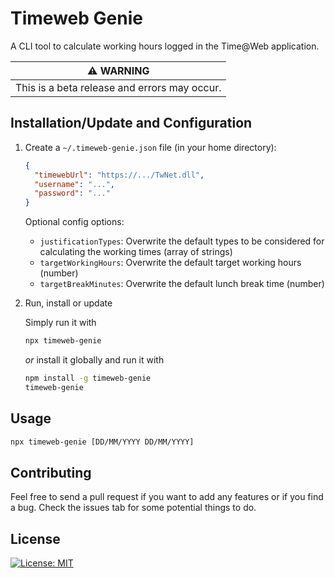 # Timeweb Genie

A CLI tool to calculate working hours logged in the Time@Web application.

| :warning: WARNING                              |
| ---------------------------------------------- |
| This is a beta release and errors may occur. |

## Installation/Update and Configuration

1. Create a `~/.timeweb-genie.json` file (in your home directory):

   ```json
   {
     "timewebUrl": "https://.../TwNet.dll",
     "username": "...",
     "password": "..."
   }
   ```

   Optional config options:

   - `justificationTypes`: Overwrite the default types to be considered for calculating the working times (array of strings)
   - `targetWorkingHours`: Overwrite the default target working hours (number)
   - `targetBreakMinutes`: Overwrite the default lunch break time (number)

2. Run, install or update

   Simply run it with
   ```sh
   npx timeweb-genie
   ```

   *or* install it globally and run it with

   ```sh
   npm install -g timeweb-genie
   timeweb-genie
   ```



## Usage

```sh
npx timeweb-genie [DD/MM/YYYY DD/MM/YYYY]
```

## Contributing

Feel free to send a pull request if you want to add any features or if you find a bug.
Check the issues tab for some potential things to do.

## License

[![License: MIT](https://img.shields.io/badge/License-MIT-yellow.svg)](https://opensource.org/licenses/MIT)
